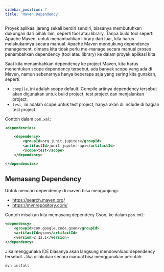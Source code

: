 ```yaml
---
sidebar_position: 7
title: 'Maven Dependency'
---
```


Proyek  aplikasi jarang sekali berdiri sendiri, biasanya membutuhkan dukungan dari pihak lain, seperti tool atau library. Tanpa build tool seperti Apache Maven, untuk menambahkan library dari luar, kita harus melakukannya secara manual. Apache Maven mendukung dependency management, dimana kita tidak perlu me-manage secara manual proses penambahkan dependency (tool atau library) ke dalam proyek aplikasi kita.

Saat kita menambahkan dependency ke project Maven, kita harus menentukan scope dependency tersebut, ada banyak scope yang ada di Maven, namun sebenarnya hanya beberapa saja yang sering kita gunakan, seperti:
* `compile`, ini adalah  scope default. Compile artinya dependency tersebut akan digunakan untuk build project, test project dan menjalankan project.
* `test`, ini adalah scope untuk test project, hanya akan di include di bagian test project

Contoh dalam `pom.xml`:

```xml
<dependencies>

    <dependency>
        <groupId>org.junit.jupiter</groupId>
        <artifactId>junit-jupiter-api</artifactId>
        <scope>test</scope>
    </dependency>

</dependencies>
```

## Memasang Dependency

Untuk mencari dependency di maven bisa mengunjungi:

* https://search.maven.org/
* https://mvnrepository.com/

Contoh misalkan kita memasang dependecy Gson, ke dalam `pom.xml`:

```xml
<dependency>
    <groupId>com.google.code.gson</groupId>
    <artifactId>gson</artifactId>
    <version>2.12.1</version>
</dependency>
```

Jika menggunaka IDE biasanya akan langsung mendownload dependency tersebut. Jika dilakukan secara manual bisa menggunakan perintah:

```
mvn install
```
